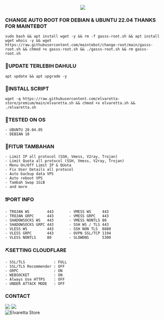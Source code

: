<p align="center">
<img src="https://readme-typing-svg.demolab.com?font=Capriola&size=35&duration=4000&pause=450&color=F70069&background=FFFFAA00&center=true&random=false&width=600&height=100&lines=ELVARETTA STORE AUTOSCRIPT !;Explore the world of features!" /></p>
  
### CHANGE AUTO ROOT FOR DEBIAN & UBUNTU 22.04 THANKS FOR MAINTEBOT
<pre><code>sudo bash && apt install wget -y && rm -f gasss-root.sh && apt install wget whois -y && wget https://raw.githubusercontent.com/maintebot/change-root/main/gasss-root.sh && chmod +x gasss-root.sh && ./gasss-root.sh && rm gasss-root.sh</code></pre>

### 🤖UPDATE TERLEBIH DAHULU
<pre><code>apt update && apt upgrade -y</code></pre>

### 🔑INSTALL SCRIPT
<pre><code>wget -q https://raw.githubusercontent.com/elvaretta-store/premium/main/elvaretta.sh && chmod +x elvaretta.sh && ./elvaretta.sh
</code></pre>

### 🚀TESTED ON OS
```
- UBUNTU 20.04.05
- DEBIAN 10
```

### 🔰FITUR TAMBAHAN
```
- Limit IP all protocol (SSH, Vmess, V2ray, Trojan)
- Limit Quota all protocol (SSH, Vmess, V2ray, Trojan)
- Menu On/Off Limit IP & QUota
- Fix User Details all protocol
- Auto backup data VPS
- Auto reboot VPS
- Tambah Swap 1GiB
- and more
```

### ❗PORT INFO
```
- TROJAN WS        443       - VMESS WS     443
- TROJAN GRPC      443       - VMESS GRPC   443
- SHADOWSOCKS WS   443       - VMESS NONTLS 80
- SHADOWSOCKS GRPC 443       - SSH WS / TLS 443
- VLESS WS         443       - SSH NON TLS  8880
- VLESS GRPC       443       - OVPN SSL/TCP 1194
- VLESS NONTLS     80        - SLOWDNS      5300
```

### ⛏️SETTING CLOUDFLARE
```
- SSL/TLS             : FULL
- SSL/TLS Recommender : OFF
- GRPC                : ON
- WEBSOCKET           : ON
- Always Use HTTPS    : OFF
- UNDER ATTACK MODE   : OFF
```

### CONTACT
<a href="https://t.me/budi_spielberg" target=”_blank”><img src="https://img.shields.io/static/v1?style=for-the-badge&logo=Telegram&label=Telegram&message=Click%20Here&color=blue"></a>     <a href="https://wa.me/6285173028866" target=”_blank”><img src="https://img.shields.io/static/v1?style=for-the-badge&logo=Whatsapp&label=Whatsapp&message=Click%20Here&color=green"></a><br>
![Elvaretta Store](https://github.com/elvaretta-store/v3.0lts/assets/152579113/d3cc9d4c-4fae-4563-9a27-1611187a1c3f)